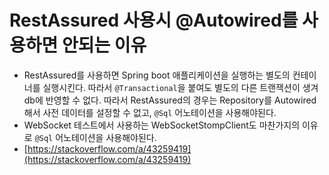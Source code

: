 # RestAssured 사용시 @Autowired를 사용하면 안되는 이유

- RestAssured를 사용하면 Spring boot 애플리케이션을 실행하는 별도의 컨테이너를 실행시킨다. 따라서 `@Transactional`을 붙여도 별도의 다른 트랜잭션이 생겨 db에 반영할 수 없다. 따라서 RestAssured의 경우는 Repository를 Autowired 해서 사전 데이터를 설정할 수 없고, `@Sql` 어노테이션을 사용해야된다.
- WebSocket 테스트에서 사용하는 WebSocketStompClient도 마찬가지의 이유로 `@Sql` 어노테이션을 사용해야된다.
- [https://stackoverflow.com/a/43259419](https://stackoverflow.com/a/43259419)